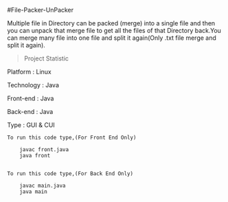 #File-Packer-UnPacker

Multiple file in Directory can be packed (merge) into a single file and then you can unpack that merge file to get all the files of that Directory back.You can merge many file into one file and split it again(Only .txt file merge and split it again).


>Project Statistic

Platform : Linux

Technology : Java

Front-end : Java

Back-end : Java

Type : GUI & CUI


	To run this code type,(For Front End Only)
  
  		javac front.java
  		java front
  	

	To run this code type,(For Back End Only)  	

		javac main.java
		java main
 
  	

